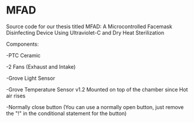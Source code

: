 # MFAD
Source code for our thesis titled MFAD: A Microcontrolled Facemask Disinfecting Device Using Ultraviolet-C and Dry Heat Sterilization

Components:

-PTC Ceramic 

-2 Fans (Exhaust and Intake)

-Grove Light Sensor

-Grove Temperature Sensor v1.2 Mounted on top of the chamber since Hot air rises

-Normally close button (You can use a normally open button, just remove the "!" in the conditional statement for the button)
